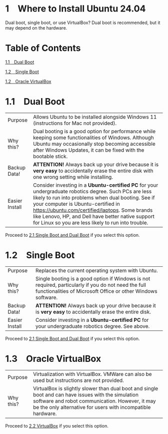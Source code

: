 1&emsp;Where to Install Ubuntu 24.04
==============
Dual boot, single boot, or use VirtualBox? Dual boot is recommended, but it may depend on the hardware.

# Table of Contents
[1.1&emsp;Dual Boot](#11dual-boot)

[1.2&emsp;Single Boot](#12single-boot)

[1.2&emsp;Oracle VirtualBox](#13oracle-virtualbox)

# 1.1&emsp;Dual Boot
| | |
| --- | --- |
| Purpose | Allows Ubuntu to be installed alongside Windows 11 (instructions for Mac not provided). |
| Why this? | Dual booting is a good option for performance while keeping some functionalities of Windows. Although Ubuntu may occasionally stop becoming accessible after Windows Updates, it can be fixed with the bootable stick. |
| Backup Data! | **ATTENTION!** Always back up your drive because it is **very easy** to accidentally erase the entire disk with one wrong setting while installing. |
| Easier Install | Consider investing in a **Ubuntu-certified PC** for your undergraduate robotics degree. Such PCs are less likely to run into problems when dual booting. See if your computer is Ubuntu-certified in https://ubuntu.com/certified/laptops. Some brands like Lenovo, HP, and Dell have better native support for Linux so you are less likely to run into trouble. | 

Proceed to [2.1 Single Boot and Dual Boot](02_Getting_Ubuntu.md#21single-boot-and-dual-boot) if you select this option.

# 1.2&emsp;Single Boot

| | |
| --- | --- |
| Purpose | Replaces the current operating system with Ubuntu. |
| Why this? | Single booting is a good option if Windows is not required, particularly if you do not need the full functionalities of Microsoft Office or other Windows software. |
| Backup Data! | **ATTENTION!** Always back up your drive because it is **very easy** to accidentally erase the entire disk. |
| Easier Install | Consider investing in a **Ubuntu-certified PC** for your undergraduate robotics degree. See above. | 

Proceed to [2.1 Single Boot and Dual Boot](02_Getting_Ubuntu.md#21single-boot-and-dual-boot) if you select this option.

# 1.3&emsp;Oracle VirtualBox
| | |
| --- | ---|
| Purpose | Virtualization with VirtualBox. VMWare can also be used but instructions are not provided. |
| Why this? | VirtualBox is slightly slower than dual boot and single boot and can have issues with the simulation software and robot communication. However, it may be the only alternative for users with incompatible hardware. |

Proceed to [2.2 VirtualBox](02_Getting_Ubuntu.md#22virtualbox) if you select this option.